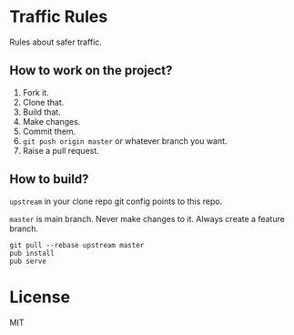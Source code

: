 # Traffic Rules

Rules about safer traffic.


## How to work on the project?

1. Fork it.
2. Clone that.
3. Build that.
4. Make changes.
5. Commit them.
6. `git push origin master` or whatever branch you want.
7. Raise a pull request.

## How to build?

`upstream` in your clone repo git config points to this repo.

`master` is main branch. Never make changes to it. Always create a feature branch.

```
git pull --rebase upstream master
pub install
pub serve
```

# License

MIT
